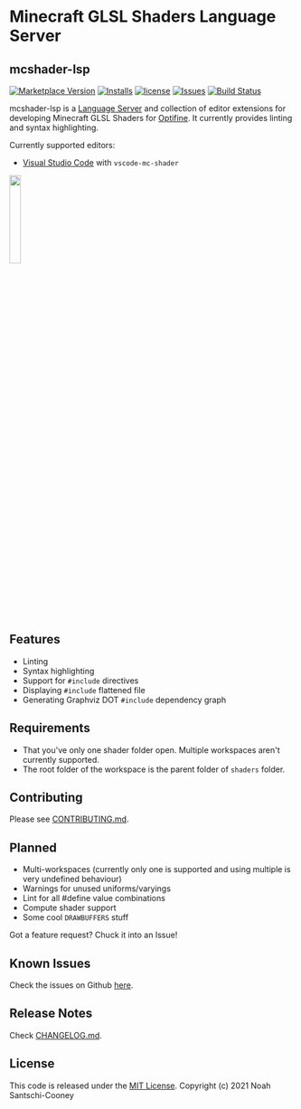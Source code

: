 # Minecraft GLSL Shaders Language Server
## mcshader-lsp

[![Marketplace Version](https://vsmarketplacebadge.apphb.com/version/strum355.vscode-mc-shader.svg)](https://marketplace.visualstudio.com/items?itemName=strum355.vscode-mc-shader) [![Installs](https://vsmarketplacebadge.apphb.com/installs/strum355.vscode-mc-shader.svg)](https://marketplace.visualstudio.com/items?itemName=strum355.vscode-mc-shader)
[![license](https://img.shields.io/github/license/Strum355/vscode-mc-shader.svg)](https://github.com/Strum355/mcshader-lsp)
[![Issues](https://img.shields.io/github/issues-raw/Strum355/mcshader-lsp.svg)](https://github.com/Strum355/mcshader-lsp/issues)
[![Build Status](https://img.shields.io/drone/build/Strum355/mcshader-lsp)](https://cloud.drone.io/Strum355/mcshader-lsp)

mcshader-lsp is a [Language Server](https://langserver.org/) and collection of editor extensions for developing Minecraft GLSL Shaders for [Optifine](http://optifine.net). It currently provides linting and syntax highlighting.

Currently supported editors:

- [Visual Studio Code](https://code.visualstudio.com/) with `vscode-mc-shader`

<img src="https://github.com/Strum355/mcshader-lsp/raw/rust-rewrite/logo.png" width="20%" height="20%">

## Features

- Linting
- Syntax highlighting
- Support for `#include` directives
- Displaying `#include` flattened file
- Generating Graphviz DOT `#include` dependency graph
<!-- - Auto-complete prompts (incomplete and rough) -->

## Requirements

- That you've only one shader folder open. Multiple workspaces aren't currently supported.
- The root folder of the workspace is the parent folder of `shaders` folder.

<!-- ## Extension Settings

| Option Name | Data Type | Description | Default Value |
| ----------- | --------- | ----------- | ------------- |
| `mcglsl.glslangValidatorPath` | string |  The path to the glslangValidator executable. | In your `PATH`.| -->

## Contributing

Please see [CONTRIBUTING.md](https://github.com/Strum355/mcshader-lsp/blob/master/CONTRIBUTING.md).

## Planned

- Multi-workspaces (currently only one is supported and using multiple is very undefined behaviour)
- Warnings for unused uniforms/varyings
- Lint for all #define value combinations
- Compute shader support
- Some cool `DRAWBUFFERS` stuff

Got a feature request? Chuck it into an Issue!

## Known Issues

Check the issues on Github [here](https://github.com/Strum355/mcshader-lsp/issues?q=is%3Aissue+is%3Aopen+sort%3Aupdated-desc+label%3Abug).

## Release Notes

Check [CHANGELOG.md](https://github.com/Strum355/mcshader-lsp/blob/master/CHANGELOG.md).

## License

This code is released under the [MIT License](https://github.com/Strum355/mcshader-lsp/blob/master/LICENSE). Copyright (c) 2021 Noah Santschi-Cooney
